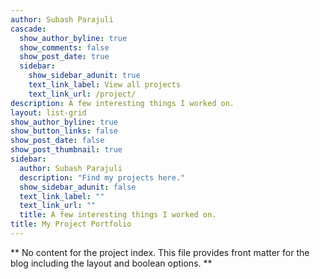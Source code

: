 ```yaml
---
author: Subash Parajuli
cascade:
  show_author_byline: true
  show_comments: false
  show_post_date: true
  sidebar:
    show_sidebar_adunit: true
    text_link_label: View all projects
    text_link_url: /project/
description: A few interesting things I worked on.
layout: list-grid
show_author_byline: true
show_button_links: false
show_post_date: false
show_post_thumbnail: true
sidebar:
  author: Subash Parajuli
  description: "Find my projects here."
  show_sidebar_adunit: false
  text_link_label: ""
  text_link_url: ""
  title: A few interesting things I worked on.
title: My Project Portfolio
---
```


** No content for the project index. This file provides front matter for the blog including the layout and boolean options. **
